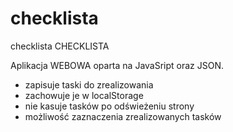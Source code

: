 # checklista
checklista
CHECKLISTA

Aplikacja WEBOWA oparta na JavaSript oraz JSON. 
- zapisuje taski do zrealizowania 
- zachowuje je w localStorage 
- nie kasuje tasków po odświeżeniu strony
- możliwość zaznaczenia zrealizowanych tasków 
